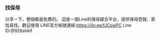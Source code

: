 ### 找保母

分享一下，整個都是免費的。
這是一個Line的保母媒合平台，提供保母登錄、家找尋找，歡迎使用
LINE官方帳號連結:https://lin.ee/fJCswPC
Line ID:@926shklf

